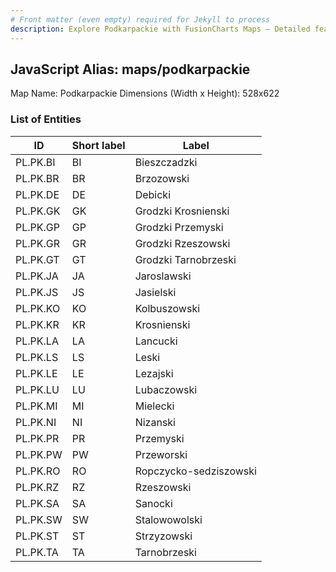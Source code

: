```yaml
---
# Front matter (even empty) required for Jekyll to process
description: Explore Podkarpackie with FusionCharts Maps – Detailed features for seamless integration. Try now & enhance your data visualization today! 
---
```


## JavaScript Alias: maps/podkarpackie

Map Name: Podkarpackie
Dimensions (Width x Height): 528x622





### List of Entities

ID | Short label | Label
---|---|---|
PL.PK.BI|BI|Bieszczadzki
PL.PK.BR|BR|Brzozowski
PL.PK.DE|DE|Debicki
PL.PK.GK|GK|Grodzki Krosnienski
PL.PK.GP|GP|Grodzki Przemyski
PL.PK.GR|GR|Grodzki Rzeszowski
PL.PK.GT|GT|Grodzki Tarnobrzeski
PL.PK.JA|JA|Jaroslawski
PL.PK.JS|JS|Jasielski
PL.PK.KO|KO|Kolbuszowski
PL.PK.KR|KR|Krosnienski
PL.PK.LA|LA|Lancucki
PL.PK.LS|LS|Leski
PL.PK.LE|LE|Lezajski
PL.PK.LU|LU|Lubaczowski
PL.PK.MI|MI|Mielecki
PL.PK.NI|NI|Nizanski
PL.PK.PR|PR|Przemyski
PL.PK.PW|PW|Przeworski
PL.PK.RO|RO|Ropczycko-sedziszowski
PL.PK.RZ|RZ|Rzeszowski
PL.PK.SA|SA|Sanocki
PL.PK.SW|SW|Stalowowolski
PL.PK.ST|ST|Strzyzowski
PL.PK.TA|TA|Tarnobrzeski

